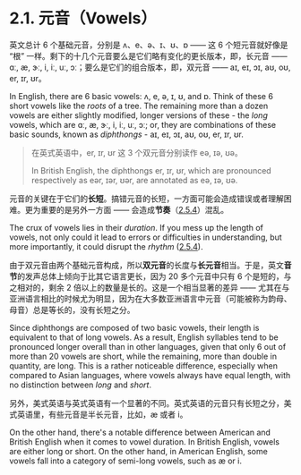 # 2.1. 元音（Vowels）

英文总计 6 个基础元音，分别是 <span class="pho">ʌ</span>、<span class="pho">e</span>、<span class="pho">ə</span>、<span class="pho">ɪ</span>、<span class="pho">ʊ</span>、<span class="pho">ɒ</span> —— 这 6 个短元音就好像是 “根” 一样。剩下的十几个元音要么是它们略有变化的更长版本，即，长元音  ——  <span class="pho">ɑː, æ, ɝː,  i, iː, uː, ɔː</span>；要么是它们的组合版本，即，双元音 —— <span class="pho">aɪ, eɪ, ɔɪ, aʊ, oʊ, er, ɪr, ʊr</span>。

In English, there are 6 basic vowels: <span class="pho">ʌ</span>, <span class="pho">e</span>, <span class="pho">ə</span>, <span class="pho">ɪ</span>, <span class="pho">ʊ</span>, and <span class="pho">ɒ</span>. Think of these 6 short vowels like the *roots* of a tree. The remaining more than a dozen vowels are either slightly modified, longer versions of these - the *long* vowels, which are <span class="pho">ɑː, æ, ɝː, i, iː, uː, ɔː</span>; or, they are combinations of these basic sounds, known as *diphthongs* - <span class="pho">aɪ, eɪ, ɔɪ, aʊ, oʊ, er, ɪr, ʊr</span>.

> 在英式英语中，<span class="pho">er, ɪr, ʊr</span> 这 3 个双元音分别读作 <span class="pho">eə, ɪə, ʊə</span>。
>
> In British English, the diphthongs <span class="pho">er, ɪr, ʊr</span>, which are pronounced respectively as <span class="pho">eər, ɪər, ʊər</span>, are annotated as <span class="pho">eə, ɪə, ʊə</span>.

元音的关键在于它们的**长短**。搞错元音的长短，一方面可能会造成错误或者理解困难。更为重要的是另外一方面 —— 会造成**节奏**（[2.5.4](2.5.4-pace)）混乱。

The crux of vowels lies in their *duration*. If you mess up the length of vowels, not only could it lead to errors or difficulties in understanding, but more importantly, it could disrupt the *rhythm* ([2.5.4](2.5.4-pace)).

由于双元音由两个基础元音构成，所以**双元音**的长度与**长元音**相当。于是，英文**音节**的发声总体上倾向于比其它语言更长，因为 20 多个元音中只有 6 个是短的，与之相对的，剩余 2 倍以上的数量是长的。这是一个相当显著的差异 —— 尤其在与亚洲语言相比的时候尤为明显，因为在大多数亚洲语言中元音（可能被称为韵母、母音）总是等长的，没有长短之分。

Since diphthongs are composed of two basic vowels, their length is equivalent to that of long vowels. As a result, English syllables tend to be pronounced longer overall than in other languages, given that only 6 out of more than 20 vowels are short, while the remaining, more than double in quantity, are long. This is a rather noticeable difference, especially when compared to Asian languages, where vowels always have equal length, with no distinction between *long* and *short*.

另外，美式英语与英式英语有一个显著的不同。英式英语的元音只有长短之分，美式英语里，有些元音是半长元音，比如，<span class="pho">æ</span> 或者 <span class="pho">i</span>。

On the other hand, there's a notable difference between American and British English when it comes to vowel duration. In British English, vowels are either long or short. On the other hand, in American English, some vowels fall into a category of semi-long vowels, such as <span class="pho">æ</span> or <span class="pho">i</span>.